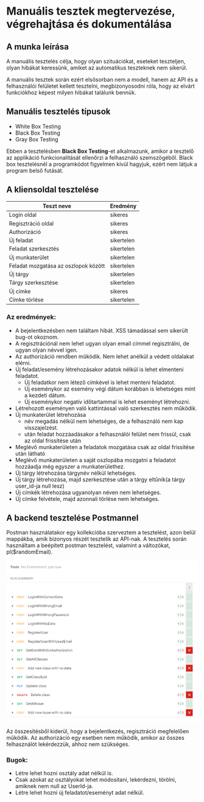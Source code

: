 # Manuális tesztek megtervezése, végrehajtása és dokumentálása

## A munka leírása
A manuális tesztelés célja, hogy olyan szituációkat, eseteket teszteljen, olyan hibákat keressünk, amiket az automatikus teszteknek nem sikerül.

A manuális tesztek során ezért elsősorban nem a modell, hanem az API és a felhasználói felületet kellett tesztelni, megbizonyosodni róla, hogy az elvárt funkciókhoz képest milyen hibákat találunk bennük.

## Manuális tesztelés típusok
- White Box Testing
- Black Box Testing
- Gray Box Testing

Ebben a tesztelésben **Black Box Testing**-et alkalmazunk, amikor a tesztelő az applikáció funkcionalitását ellenőrzi a felhasználó szemszögéből. Black box tesztelésnél a programkódot figyelmen kívül hagyjuk, ezért nem látjuk a program belső futását.

## A kliensoldal tesztelése

Teszt neve | Eredmény
---------- | --------
Login oldal | sikeres
Regisztráció oldal | sikeres
Authorizáció | sikeres
Új feladat | sikertelen
Feladat szerkesztés | sikertelen
Új munkaterület | sikertelen
Feladat mozgatása az oszlopok között | sikertelen
Új tárgy | sikertelen
Tárgy szerkesztése | sikertelen
Új címke | sikeres
Címke törlése | sikertelen

### Az eredmények:
- A bejelentkezésben nem találtam hibát. XSS támadással sem sikerült bug-ot okoznom. 
- A regisztrációnál nem lehet ugyan olyan email címmel regisztrálni, de ugyan olyan névvel igen.
- Az authorizáció rendben működik. Nem lehet anélkül a védett oldalakat elérni.
- Új feladat/esemény létrehozásakor adatok nélkül is lehet elmenteni feladatot.
  * Új feladatkor nem létező címkével is lehet menteni feladatot.
  * Új eseménykor az esemény végi dátum korábban is lehetséges mint a kezdeti dátum.
  * Új eseménykor negatív időtartammal is lehet eseményt létrehozni.
- Létrehozott eseményen való kattintással való szerkesztés nem működik.
- Új munkaterület létrehozása
    * név megadás nélkül nem lehetséges, de a felhasználó nem kap visszajelzést.
    * után feladat hozzáadásakor a felhasználói felület nem frissül, csak az oldal frissítése után
- Meglévő munkaterületen a feladatok mozgatása csak az oldal frissítése után látható
- Meglévő munkaterületen a saját oszlopába mozgatni a feladatot hozzáadja még egyszer a munkaterülethez.
- Új tárgy létrehozása tárgynév nélkül lehetséges.
- Új tárgy létrehozása, majd szerkesztése után a tárgy eltűnik(a tárgy user_id-ja null lesz)
- Új címkék létrehozása ugyanolyan néven nem lehetséges.
- Új címke felvétele, majd azonnali törlése nem lehetséges.

## A backend tesztelése Postmannel


Postman használatakor egy kollekcióba szerveztem a tesztelést, azon belül mappákba, amik bizonyos részét tesztelik az API-nak.
A tesztelés során használtam a beépített postman tesztelést, valamint a változókat, pl($randomEmail).

![API tests](./manual-test-pics/api_tests.png)

Az összesítésből kiderül, hogy a bejelentkezés, regisztráció megfelelően működik. Az authorizáció egy esetben nem működik, amikor az összes felhasználót lekérdezzük, ahhoz nem szükséges.

### Bugok:

* Létre lehet hozni osztály adat nélkül is.
* Csak azokat az osztályokat lehet módosítani, lekérdezni, törölni, amiknek nem null az UserId-ja.
* Létre lehet hozni új feladatot/eseményt adat nélkül.